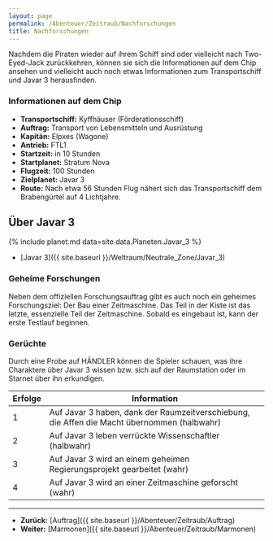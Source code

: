 ```yaml
---
layout: page
permalink: /Abenteuer/Zeitraub/Nachforschungen
title: Nachforschungen
---
```




Nachdem die Piraten wieder auf ihrem Schiff sind oder vielleicht nach Two-Eyed-Jack zurückkehren, können sie sich die Informationen auf dem Chip ansehen und vielleicht auch noch etwas Informationen zum Transportschiff und Javar 3 herausfinden.

### Informationen auf dem Chip

- **Transportschiff:** Kyffhäuser (Förderationsschiff)
- **Auftrag:** Transport von Lebensmitteln und Ausrüstung
- **Kapitän:** Elpxes (Wagone)
- **Antrieb:** FTL1
- **Startzeit:** in 10 Stunden
- **Startplanet:** Stratum Nova
- **Flugzeit:** 100 Stunden
- **Zielplanet:** Javar 3
- **Route:** Nach etwa 56 Stunden Flug nähert sich das Transportschiff dem Brabengürtel auf 4 Lichtjahre.

## Über Javar 3

{% include planet.md data=site.data.Planeten.Javar_3 %}

- [Javar 3]({{ site.baseurl }}/Weltraum/Neutrale_Zone/Javar_3)

### Geheime Forschungen

Neben dem offiziellen Forschungsauftrag gibt es auch noch ein geheimes Forschungsziel: Der Bau einer Zeitmaschine. Das Teil in der Kiste ist das letzte, essenzielle Teil der Zeitmaschine. Sobald es eingebaut ist, kann der erste Testlauf beginnen.

### Gerüchte

Durch eine Probe auf HÄNDLER können die Spieler schauen, was ihre Charaktere über Javar 3 wissen bzw. sich auf der Raumstation oder im Starnet über ihn erkundigen.

<table>
<thead>
<tr><th>Erfolge</th><th>Information</th></tr>
</thead>
<tbody>
<tr><td>1</td><td>Auf Javar 3 haben, dank der Raumzeitverschiebung, die Affen die Macht übernommen (halbwahr)</td></tr>
<tr><td>2</td><td>Auf Javar 3 leben verrückte Wissenschaftler (halbwahr)</td></tr>
<tr><td>3</td><td>Auf Javar 3 wird an einem geheimen Regierungsprojekt gearbeitet (wahr)</td></tr>
<tr><td>4</td><td>Auf Javar 3 wird an einer Zeitmaschine geforscht (wahr)</td></tr>
</tbody>
</table>

***

- **Zurück:** [Auftrag]({{ site.baseurl }}/Abenteuer/Zeitraub/Auftrag)
- **Weiter:** [Marmonen]({{ site.baseurl }}/Abenteuer/Zeitraub/Marmonen)
